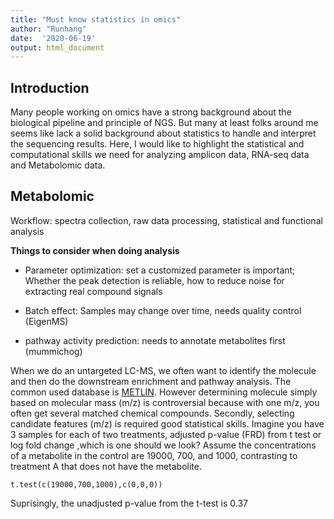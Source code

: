 ```yaml
---
title: "Must know statistics in omics"
author: "Runhang"
date:  '2020-06-19'
output: html_document
---
```


## Introduction

  Many people working on omics have a strong background about the biological
pipeline and principle of NGS. But many at least folks around me seems like lack a
solid background about statistics to handle and interpret the sequencing results.
Here, I would like to highlight the statistical and computational skills we need
for analyzing amplicon data, RNA-seq data and Metabolomic data.


## Metabolomic

Workflow: spectra collection, raw data processing, statistical and functional analysis

**Things to consider when doing analysis**

- Parameter optimization: set a customized parameter is important;
Whether the peak detection is reliable, how to reduce noise for extracting real
compound signals

- Batch effect: Samples may change over time, needs quality control (EigenMS)

- pathway activity prediction: needs to annotate metabolites first (mummichog)

When we do an untargeted LC-MS, we often want to identify the molecule and then do
the downstream enrichment and pathway analysis. The common used database is [METLIN](https://metlin.scripps.edu/landing_page.php?pgcontent=mainPage). However determining molecule simply based on molecular mass (m/z)
is controversial because with one m/z, you often get several matched chemical compounds.
Secondly, selecting candidate features (m/z) is required good statistical skills.
Imagine you have 3 samples for each of two treatments, adjusted p-value (FRD) from t test or log fold change
,which is one should we look? Assume the concentrations of a metabolite in the control are 19000,
700, and 1000, contrasting to treatment A that does not have the metabolite.

```
t.test(c(19000,700,1000),c(0,0,0))
```

Suprisingly, the unadjusted p-value from the t-test is 0.37

